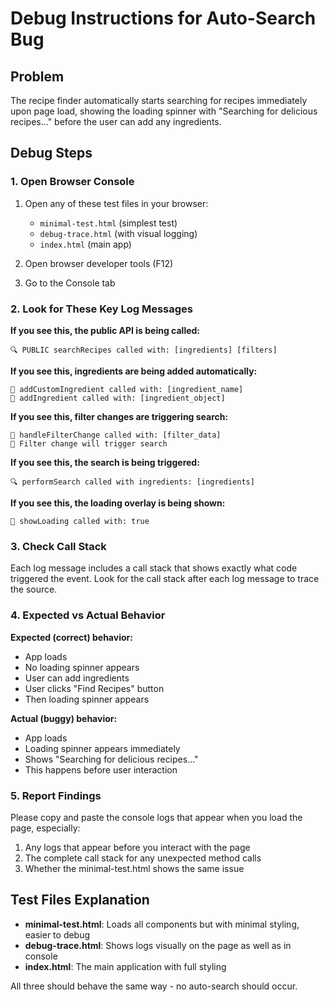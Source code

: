 # Debug Instructions for Auto-Search Bug

## Problem
The recipe finder automatically starts searching for recipes immediately upon page load, showing the loading spinner with "Searching for delicious recipes..." before the user can add any ingredients.

## Debug Steps

### 1. Open Browser Console
1. Open any of these test files in your browser:
   - `minimal-test.html` (simplest test)
   - `debug-trace.html` (with visual logging)
   - `index.html` (main app)

2. Open browser developer tools (F12)
3. Go to the Console tab

### 2. Look for These Key Log Messages

**If you see this, the public API is being called:**
```
🔍 PUBLIC searchRecipes called with: [ingredients] [filters]
```

**If you see this, ingredients are being added automatically:**
```
🥄 addCustomIngredient called with: [ingredient_name]
🥕 addIngredient called with: [ingredient_object]
```

**If you see this, filter changes are triggering search:**
```
🔧 handleFilterChange called with: [filter_data]
🔧 Filter change will trigger search
```

**If you see this, the search is being triggered:**
```
🔍 performSearch called with ingredients: [ingredients]
```

**If you see this, the loading overlay is being shown:**
```
🔄 showLoading called with: true
```

### 3. Check Call Stack
Each log message includes a call stack that shows exactly what code triggered the event. Look for the call stack after each log message to trace the source.

### 4. Expected vs Actual Behavior

**Expected (correct) behavior:**
- App loads
- No loading spinner appears
- User can add ingredients
- User clicks "Find Recipes" button
- Then loading spinner appears

**Actual (buggy) behavior:**
- App loads
- Loading spinner appears immediately
- Shows "Searching for delicious recipes..."
- This happens before user interaction

### 5. Report Findings
Please copy and paste the console logs that appear when you load the page, especially:
1. Any logs that appear before you interact with the page
2. The complete call stack for any unexpected method calls
3. Whether the minimal-test.html shows the same issue

## Test Files Explanation

- **minimal-test.html**: Loads all components but with minimal styling, easier to debug
- **debug-trace.html**: Shows logs visually on the page as well as in console
- **index.html**: The main application with full styling

All three should behave the same way - no auto-search should occur.